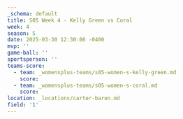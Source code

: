 ```yaml
---
_schema: default
title: S05 Week 4 - Kelly Green vs Coral
week: 4
season: 5
date: 2025-03-30 12:30:00 -0400
mvp: ''
game-ball: ''
sportsperson: ''
teams-score:
  - team: _womensplus-teams/s05-women-s-kelly-green.md
    score:
  - team: _womensplus-teams/s05-women-s-coral.md
    score:
location: _locations/carter-baron.md
field: '1'
---
```

